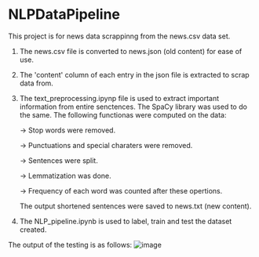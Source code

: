 # NLPDataPipeline

This project is for news data scrappinng from the news.csv data set.
1. The news.csv file is converted to news.json (old content) for ease of use.
2. The 'content' column of each entry in the json file is extracted to scrap data from.
3. The text_preprocessing.ipynp file is used to extract important information from entire senctences. The SpaCy library was used to do the same.
   The following functionas were computed on the data:
   
   -> Stop words were removed.
   
   -> Punctuations and special charaters were removed.
   
   -> Sentences were split.
   
   -> Lemmatization was done.
   
   -> Frequency of each word was counted after these opertions.
   
   The output shortened sentences were saved to news.txt (new content).
   
4. The NLP_pipeline.ipynb is used to label, train and test the dataset created. 

The output of the testing is as follows: 
![image](https://user-images.githubusercontent.com/63063671/214640321-ac9ade91-79b5-402d-99dc-f25dcffca2ef.png)
